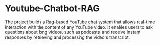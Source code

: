 # Youtube-Chatbot-RAG
The project builds a Rag-based YouTube chat system that allows real-time interaction with the content of any YouTube video. It enables users to ask questions about long videos, such as podcasts, and receive instant responses by retrieving and processing the video's transcript.
